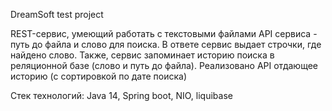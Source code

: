 DreamSoft test project

REST-сервис, умеющий работать с текстовыми файлами
API сервиса - путь до файла и слово для поиска.
В ответе сервис выдает строчки, где найдено слово.
Также, сервис запоминает историю поиска в реляционной базе (слово и путь до файла). 
Реализовано API отдающее историю (с сортировкой по дате поиска)
 
Стек технологий: Java 14, Spring boot, NIO, liquibase
